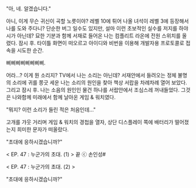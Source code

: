 "아, 네. 알겠습니다." 

아니, 이게 무슨 귀신이 곡할 노릇이야? 
레벨 10에 튀어 나올 녀석이 레벨 3에 등장해서 나를 도와 주다니? 
단순한 버그 일수도 있지만, 설마 이런 초보적인 실수를 저지를 하야시가 아닌데? 
묘한 기분과 함께 서재로 들어온 나는 컴플리트 라온에 전원 스위치를 올렸다. 
잠시 후. 타이틀 화면이 떠오르고 아이디와 비번을 이용해 개발자용 프로토콜로 접속을 시도한 순간. 

삐삐삐삐삐삐삐삐. 

어라...? 이게 뭔 소리지? TV에서 나는 소리는 아닌데? 
서재안에서 들려오는 정체 불명의 소리에 귀를 쫑긋 세운 나는 소리의 원인을 찾아 책상 서랍을 차례차례 열어 보았다. 
그리고 잠시 후. 나는 소음의 원인인 물건 하나를 서랍안에서 조심스레 꺼내들었다. 
그것은 나와함께 미래에서 함께 날아온 게임 & 워치였다. 

"뭐지? 이런 소리가 들린 적은 처음인데..." 

고개를 갸웃 거리며 게임 & 워치의 경첩을 열자, 상단 디스플레이 쪽에 배터리가 떨어졌는지 희미한 문자가 떠올랐다. 

"초대에 응하시겠습니까?"

< EP. 47 : 누군가의 초대. (1) > 끝
ⓒ 손인성#

< EP. 47 : 누군가의 초대. (2) >

"초대에 응하시겠습니까?" 